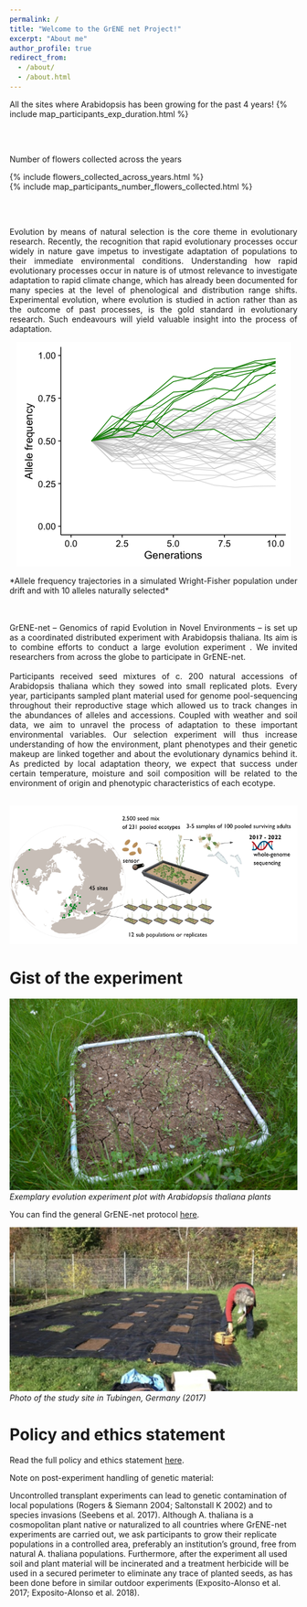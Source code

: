 ```yaml
---
permalink: /
title: "Welcome to the GrENE net Project!"
excerpt: "About me"
author_profile: true
redirect_from: 
  - /about/
  - /about.html
---
```


All the sites where Arabidopsis has been growing for the past 4 years!
{% include map_participants_exp_duration.html %} 

<br/><br/>

Number of flowers collected across the years 

<div class="row">
    <div class="column">
  {% include flowers_collected_across_years.html %} 
  </div>
    <div class="column">
  {% include map_participants_number_flowers_collected.html %} 
  </div>
</div>



<br/><br/>

<div align="justify">

Evolution by means of natural selection is the core theme in evolutionary research. Recently, the recognition that rapid evolutionary processes occur widely in nature gave impetus to investigate adaptation of populations to their immediate environmental conditions. Understanding how rapid evolutionary processes occur in nature is of utmost relevance to investigate adaptation to rapid climate change, which has already been documented for many species at the level of phenological and distribution range shifts. Experimental evolution, where evolution is studied in action rather than as the outcome of past processes, is the gold standard in evolutionary research. Such endeavours will yield valuable insight into the process of adaptation.

<p align="center">
  <img src="../images/positive_selection10.png" />
</p>
*Allele frequency trajectories in a simulated Wright-Fisher population under drift and with 10 alleles naturally selected*

<br/><br/>
GrENE-net – Genomics of rapid Evolution in Novel Environments – is set up as a coordinated distributed experiment with Arabidopsis thaliana. Its aim is to combine efforts to conduct a large evolution experiment . We invited researchers from across the globe to participate in GrENE-net.
<br/><br/>
Participants received seed mixtures of c. 200 natural accessions of Arabidopsis thaliana which they sowed into small replicated plots. Every year, participants sampled plant material used for genome pool-sequencing throughout their reproductive stage which allowed us to track changes in the abundances of alleles and accessions. Coupled with weather and soil data, we aim to unravel the process of adaptation to these important environmental variables. Our selection experiment will thus increase understanding of how the environment, plant phenotypes and their genetic makeup are linked together and about the evolutionary dynamics behind it. As predicted by local adaptation theory, we expect that success under certain temperature, moisture and soil composition will be related to the environment of origin and phenotypic characteristics of each ecotype.
<br/><br/>
</div>

![Drag Racing](../images/gist.png)



# Gist of the experiment

![study_site_tub](../images/tray_experiment.png)
*Exemplary evolution experiment plot with Arabidopsis thaliana plants*

You can find the general GrENE-net protocol [here](https://docs.google.com/document/d/1HgfTmbjjK6SA6mH916kBzQlJRJXCqWVc6YfpK8VqRXc/edit).

![study_site_tub](../images/study_site_tub.png)
*Photo of the study site in Tubingen, Germany (2017)*


# Policy and ethics statement

Read the full policy and ethics statement [here](https://docs.google.com/document/d/1S_t-mv_uTobVVQD3Jy4xFg89vn-JgrEAXXC1cmC2NBQ/edit).

Note on post-experiment handling of genetic material:

Uncontrolled transplant experiments can lead to genetic contamination of local populations (Rogers & Siemann 2004; Saltonstall K 2002) and to species invasions (Seebens et al. 2017). Although A. thaliana is a cosmopolitan plant native or naturalized to all countries where GrENE-net experiments are carried out, we ask participants to grow their replicate populations in a controlled area, preferably an institution’s ground, free from natural A. thaliana populations. Furthermore, after the experiment all used soil and plant material will be incinerated and a treatment herbicide will be used in a secured perimeter to eliminate any trace of planted seeds, as has been done before in similar outdoor experiments (Exposito-Alonso et al. 2017; Exposito-Alonso et al. 2018).
